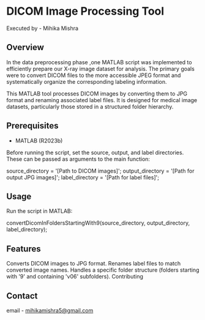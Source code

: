 # DICOM Image Processing Tool
Executed by - Mihika Mishra

## Overview
In the data preprocessing phase ,one MATLAB script was implemented to efficiently prepare our X-ray image dataset for analysis. The primary goals were to convert DICOM files to the more accessible JPEG format and systematically organize the corresponding labeling information.

This MATLAB tool processes DICOM images by converting them to JPG format and renaming associated label files. It is designed for medical image datasets, particularly those stored in a structured folder hierarchy.

## Prerequisites
- MATLAB (R2023b)

Before running the script, set the source, output, and label directories. These can be passed as arguments to the main function:

source_directory = '[Path to DICOM images]';
output_directory = '[Path for output JPG images]';
label_directory = '[Path for label files]';

## Usage
Run the script in MATLAB:

convertDicomInFoldersStartingWith9(source_directory, output_directory, label_directory);

## Features

Converts DICOM images to JPG format.
Renames label files to match converted image names.
Handles a specific folder structure (folders starting with '9' and containing 'v06' subfolders).
Contributing

## Contact
  email - mihikamishra5@gmail.com 

